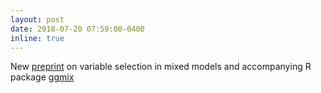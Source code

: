 ```yaml
---
layout: post
date: 2018-07-20 07:59:00-0400
inline: true
---
```


New [preprint](https://doi.org/10.1101/408484) on variable selection in mixed models and accompanying R package [ggmix](http://sahirbhatnagar.com/ggmix/)  
